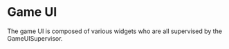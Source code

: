 # Game UI

The game UI is composed of various widgets who are all supervised by the 
GameUISupervisor.